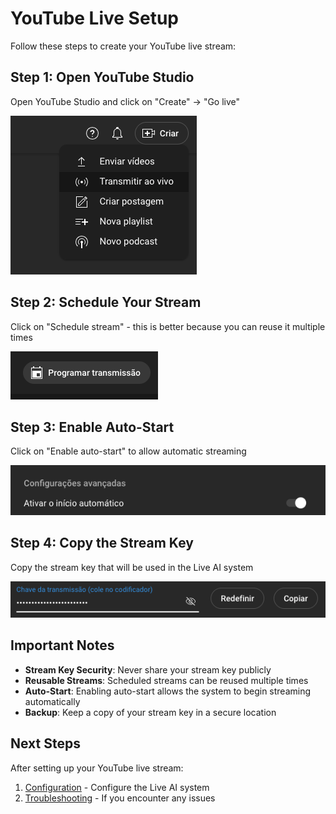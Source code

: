 # YouTube Live Setup

Follow these steps to create your YouTube live stream:

## Step 1: Open YouTube Studio

Open YouTube Studio and click on "Create" → "Go live"

![YouTube Studio - Create Live](images/youtube/1.png)

## Step 2: Schedule Your Stream

Click on "Schedule stream" - this is better because you can reuse it multiple times

![Schedule Stream](images/youtube/2.png)

## Step 3: Enable Auto-Start

Click on "Enable auto-start" to allow automatic streaming

![Enable Auto-Start](images/youtube/3.png)

## Step 4: Copy the Stream Key

Copy the stream key that will be used in the Live AI system

![Copy Stream Key](images/youtube/4.png)

## Important Notes

- **Stream Key Security**: Never share your stream key publicly
- **Reusable Streams**: Scheduled streams can be reused multiple times
- **Auto-Start**: Enabling auto-start allows the system to begin streaming automatically
- **Backup**: Keep a copy of your stream key in a secure location

## Next Steps

After setting up your YouTube live stream:
1. [Configuration](CONFIGURATION.md) - Configure the Live AI system
2. [Troubleshooting](TROUBLESHOOTING.md) - If you encounter any issues
